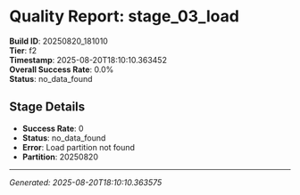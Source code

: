 # Quality Report: stage_03_load

**Build ID**: 20250820_181010  
**Tier**: f2  
**Timestamp**: 2025-08-20T18:10:10.363452  
**Overall Success Rate**: 0.0%  
**Status**: no_data_found

## Stage Details

- **Success Rate**: 0
- **Status**: no_data_found
- **Error**: Load partition not found
- **Partition**: 20250820

---
*Generated: 2025-08-20T18:10:10.363575*
